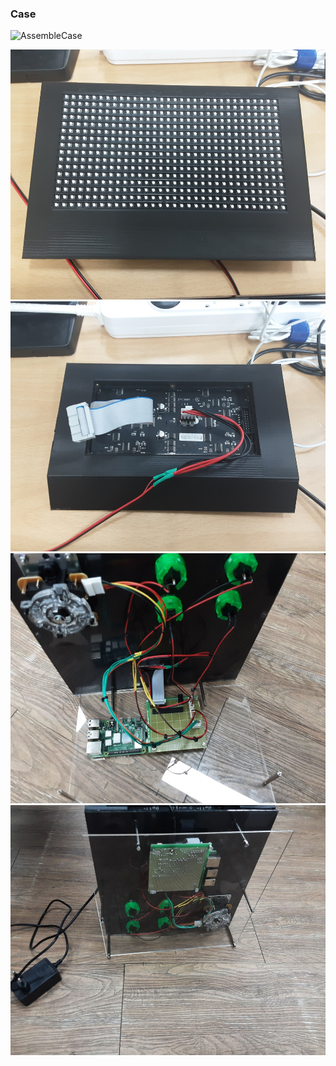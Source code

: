 ### Case

![AssembleCase](imgs/AssembleCase.gif)  

<img src="/imgs/MatrixCaseFront.jpg" height="400">  
<img src="/imgs/MatrixCaseBack.jpg" height="400">  
<img src="/imgs/01_Lower.jpg" height="400">  
<img src="/imgs/02_Lower.jpg" height="400">  

